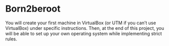 # Born2beroot

You will create your first machine in VirtualBox (or UTM if you can’t use VirtualBox) under specific instructions.
Then, at the end of this project, you will be able to set up your own operating system while implementing strict rules.
